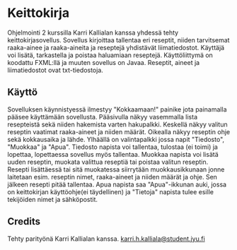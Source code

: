 # Keittokirja

Ohjelmointi 2 kurssilla Karri Kallialan kanssa yhdessä tehty keittokirjasovellus. Sovellus kirjoittaa tallentaa eri reseptit, niiden tarvitsemat raaka-ainee ja raaka-aineita ja reseptejä yhdistävät liimatiedostot. Käyttäjä voi lisätä, tarkastella ja poistaa haluamiaan reseptejä. Käyttöliittymä on koodattu FXML:llä ja muuten sovellus on Javaa. Reseptit, aineet ja liimatiedostot ovat txt-tiedostoja.

## Käyttö

Sovelluksen käynnistyessä ilmestyy "Kokkaamaan!" painike jota painamalla pääsee käyttämään sovellusta. Pääsivulla näkyy vasemmalla lista resepteistä sekä niiden hakemista varten hakupalkki. Keskellä näkyy valitun reseptin vaatimat raaka-aineet ja niiden määrät. Oikealla näkyy reseptin ohje sekä kokkausaika ja lähde. Ylhäällä on valintapalkki jossa napit "Tiedosto", "Muokkaa" ja "Apua". Tiedosto napista voi tallentaa, tulostaa (ei toimi) ja lopettaa, lopettaessa sovellus myös tallentaa. Muokkaa napista voi lisätä uuden reseptin, muokata valittua reseptiä tai poistaa valitun reseptin. Resepti lisättäessä tai sitä muokatessa siirrytään muokkausikkunaan jonne laitetaan esim. reseptin nimet, raaka-aineet ja niiden määrät ja ohje. Sen jälkeen resepti pitää tallentaa. Apua napista saa "Apua"-ikkunan auki, jossa on keittokirjan käyttöohje(ei täydellinen) ja "Tietoja" napista tulee esille tekijöiden nimet ja sähköpostit. 

## Credits

Tehty parityönä Karri Kallialan kanssa. karri.h.kalliala@student.jyu.fi
